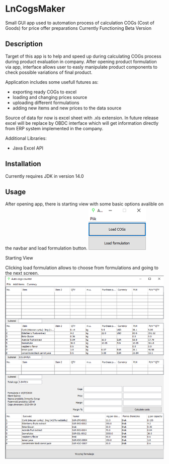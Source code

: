 # LnCogsMaker
Small GUI app used to automation process of calculation COGs (Cost of Goods) for price offer preparations
Currently Functioning Beta Version

## Description
Target of this app is to help and speed up during calculating COGs process during product evaluation in company.
After opening product formulation via app, interface allows user to easly manipulate product components to check possible variations of final product.

Application includes some usefull futures as:
  - exporting ready COGs to excel
  - loading and changing prices source
  - uploading different formulations
  - adding new items and new prices to the data source

Source of data for now is excel sheet with .xls extension. 
In future release excel will be replace by OBDC interface which will get information directly from ERP system implemented in the company. 

Additional Libraries:
  - Java Excel API

## Installation
Currently requires JDK in version 14.0

## Usage
After opening app, there is starting view with some basic options avalible on the navbar and load formulation button.
![There shiuld be starting view](/images/StartingView.png)
  
Starting View

Clicking load formulation allows to choose from formulations and going to the next screen.
![There shiuld be main view](/images/MainView.png)


 
